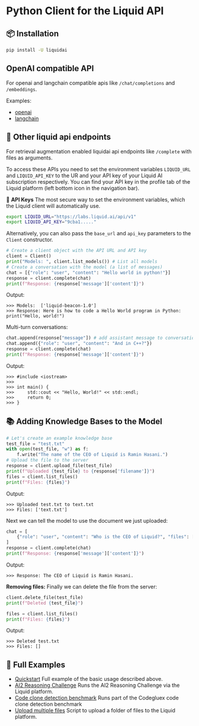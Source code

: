 # Python Client for the Liquid API

## 📦 Installation
```bash
pip install -U liquidai
```

## OpenAI compatible API
For openai and langchain compatible apis like `/chat/completions` and `/embeddings`. 

Examples:
- [openai](https://github.com/Liquid4All/liquid_client/tree/main/examples/openai/chat_completion.ipynb)
- [langchain](https://github.com/Liquid4All/liquid_client/tree/main/examples/langchain/chat_openai.ipynb)

## 💬 Other liquid api endpoints
For retrieval augmentation enabled liquidai api endpoints like `/complete` with files as arguments.

To access these APIs you need to set the environment variables `LIQUID_URL` and `LIQUID_API_KEY` to the UR and your API key of your Liquid AI subscription respectively.
You can find your API key in the profile tab of the Liquid platform (left bottom icon in the navigation bar).

🔐 **API Keys** The most secure way to set the environment variables, which the Liquid client will automatically use.
```bash
export LIQUID_URL="https://labs.liquid.ai/api/v1"
export LIQUID_API_KEY="9cba1....."
```

Alternatively, you can also pass the `base_url` and `api_key` parameters to the `Client` constructor.
```python
# Create a client object with the API URL and API key
client = Client()
print("Models: ", client.list_models()) # List all models
# Create a conversation with the model (a list of messages)
chat = [{"role": "user", "content": "Hello world in python!"}]
response = client.complete(chat)
print(f"Response: {response['message']['content']}")
```
Output:
```
>>> Models:  ['liquid-beacon-1.0']
>>> Response: Here is how to code a Hello World program in Python: print("Hello, world!")
```

Multi-turn conversations:
```python
chat.append(response["message"]) # add assistant message to conversation
chat.append({"role": "user", "content": "And in C++?"})
response = client.complete(chat)
print(f"Response: {response['message']['content']}")
```

Output:
```
>>> #include <iostream>
>>> 
>>> int main() {
>>>     std::cout << "Hello, World!" << std::endl;
>>>     return 0;
>>> }
```

## 📚 Adding Knowledge Bases to the Model
```python
# Let's create an example knowledge base
test_file = "test.txt"
with open(test_file, "w") as f:
    f.write("The name of the CEO of Liquid is Ramin Hasani.")
# Upload the file to the server
response = client.upload_file(test_file)
print(f"Uploaded {test_file} to {response['filename']}")
files = client.list_files()
print(f"Files: {files}")
```

Output:
```
>>> Uploaded test.txt to text.txt
>>> Files: ['text.txt']
```

Next we can tell the model to use the document we just uploaded:

```python
chat = [
    {"role": "user", "content": "Who is the CEO of Liquid?", "files": ["test.txt"]}
]
response = client.complete(chat)
print(f"Response: {response['message']['content']}")
```
Output:
```
>>> Response: The CEO of Liquid is Ramin Hasani.
```

**Removing files:** Finally we can delete the file from the server:

```python
client.delete_file(test_file)
print(f"Deleted {test_file}")

files = client.list_files()
print(f"Files: {files}")
```
Output:
```
>>> Deleted test.txt
>>> Files: []
```

## 📌 Full Examples

- [Quickstart](https://github.com/Liquid4All/liquid_client/tree/main/examples/liquid-api.ipynb) Full example of the basic usage described above.
- [AI2 Reasoning Challenge](https://github.com/Liquid4All/liquid_client/tree/main/examples/evals/run_ai2rc.py) Runs the AI2 Reasoning Challenge via the Liquid platform.
- [Code clone detection benchmark](https://github.com/Liquid4All/liquid_client/blob/main/examples/evals/code_clone_detection.py) Runs part of the Codegluex code clone detection benchmark
- [Upload multiple files](https://github.com/Liquid4All/liquid_client/tree/main/examples/upload_folder.py) Script to upload a folder of files to the Liquid platform.

